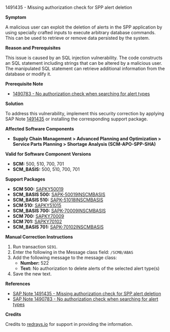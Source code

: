 1491435 - Missing authorization check for SPP alert deletion

**Symptom**

A malicious user can exploit the deletion of alerts in the SPP application by using specially crafted inputs to execute arbitrary database commands. This can be used to retrieve or remove data persisted by the system.

**Reason and Prerequisites**

This issue is caused by an SQL injection vulnerability. The code constructs an SQL statement including strings that can be altered by a malicious user. The manipulated SQL statement can retrieve additional information from the database or modify it.

**Prerequisite Note**

- [1490783 - No authorization check when searching for alert types](https://me.sap.com/notes/1490783)

**Solution**

To address this vulnerability, implement this security correction by applying SAP Note [1491435](https://me.sap.com/notes/1491435) or installing the corresponding support package.

**Affected Software Components**

- **Supply Chain Management > Advanced Planning and Optimization > Service Parts Planning > Shortage Analysis (SCM-APO-SPP-SHA)**

**Valid for Software Component Versions**

- **SCM:** 500, 510, 700, 701
- **SCM_BASIS:** 500, 510, 700, 701

**Support Packages**

- **SCM 500:** [SAPKY50019](https://me.sap.com/supportpackage/SAPKY50019)
- **SCM_BASIS 500:** [SAPK-50019INSCMBASIS](https://me.sap.com/supportpackage/SAPK-50019INSCMBASIS)
- **SCM_BASIS 510:** [SAPK-51018INSCMBASIS](https://me.sap.com/supportpackage/SAPK-51018INSCMBASIS)
- **SCM 510:** [SAPKY51015](https://me.sap.com/supportpackage/SAPKY51015)
- **SCM_BASIS 700:** [SAPK-70009INSCMBASIS](https://me.sap.com/supportpackage/SAPK-70009INSCMBASIS)
- **SCM 700:** [SAPKY70009](https://me.sap.com/supportpackage/SAPKY70009)
- **SCM 701:** [SAPKY70102](https://me.sap.com/supportpackage/SAPKY70102)
- **SCM_BASIS 701:** [SAPK-70102INSCMBASIS](https://me.sap.com/supportpackage/SAPK-70102INSCMBASIS)

**Manual Correction Instructions**

1. Run transaction `SE91`.
2. Enter the following in the Message class field: `/SCMB/ABAS`
3. Add the following message to the message class:
   - **Number:** 522
   - **Text:** No authorization to delete alerts of the selected alert type(s)
4. Save the new text.

**References**

- [SAP Note 1491435 - Missing authorization check for SPP alert deletion](https://me.sap.com/notes/1491435)
- [SAP Note 1490783 - No authorization check when searching for alert types](https://me.sap.com/notes/1490783)

**Credits**

Credits to [redrays.io](https://redrays.io) for support in providing the information.